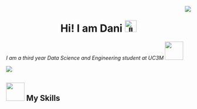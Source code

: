 <img align="right" src="https://visitor-badge.laobi.icu/badge?page_id=danielkwapien.danielkwapien" />


<h1 align="center">
  Hi! I am Dani <img src="https://fonts.gstatic.com/s/e/notoemoji/latest/1f44b/512.gif" alt="👋" width="32" height="32">
</h1>

*I am a third year Data Science and Engineering student at UC3M* <img src="https://media.giphy.com/media/v1.Y2lkPTc5MGI3NjExbGF1aWNlMTljOTY5cXM5ZHRjeWM2bHAyd2toOTNoOWpqbmhtY2ppNiZlcD12MV9pbnRlcm5hbF9naWZfYnlfaWQmY3Q9cw/MP4Za7rK3uOPIxIh27/giphy.gif" width="50" />

<div align="left">
  <a href="https://www.linkedin.com/in/daniel-kwapien/">
    <img src="https://img.shields.io/badge/LinkedIn-0077B5?style=for-the-badge&logo=linkedin&logoColor=white"/>
  </a>
</div>

<h2> <img src="https://media.giphy.com/media/v1.Y2lkPTc5MGI3NjExZXo2aG13NTl0eGduOXJma3Zzbnp0eDgzOWU4bHZicG50Nnk2cHR4dCZlcD12MV9pbnRlcm5hbF9naWZfYnlfaWQmY3Q9cw/WFZvB7VIXBgiz3oDXE/giphy.gif" width="50"/> My Skills </h2>

<!--
**danielkwapien/danielkwapien** is a ✨ _special_ ✨ repository because its `README.md` (this file) appears on your GitHub profile.

Here are some ideas to get you started:

- 🔭 I’m currently working on ...
- 🌱 I’m currently learning ...
- 👯 I’m looking to collaborate on ...
- 🤔 I’m looking for help with ...
- 💬 Ask me about ...
- 📫 How to reach me: ...
- 😄 Pronouns: ...
- ⚡ Fun fact: ...
-->
